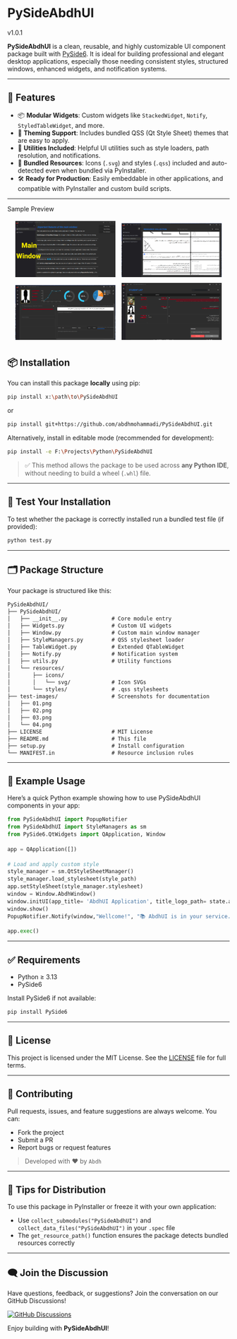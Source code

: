 
# PySideAbdhUI 
v1.0.1

**PySideAbdhUI** is a clean, reusable, and highly customizable UI component package built with [PySide6](https://doc.qt.io/qtforpython/). It is ideal for building professional and elegant desktop applications, especially those needing consistent styles, structured windows, enhanced widgets, and notification systems.

---

## 🔧 Features

- 📦 **Modular Widgets**: Custom widgets like `StackedWidget`, `Notify`, `StyledTableWidget`, and more.
- 🎨 **Theming Support**: Includes bundled QSS (Qt Style Sheet) themes that are easy to apply.
- 🧠 **Utilities Included**: Helpful UI utilities such as style loaders, path resolution, and notifications.
- 📁 **Bundled Resources**: Icons (`.svg`) and styles (`.qss`) included and auto-detected even when bundled via PyInstaller.
- 🛠️ **Ready for Production**: Easily embeddable in other applications, and compatible with PyInstaller and custom build scripts.

---
<p>Sample Preview</p>
<p align="center">
  <img src="test-images/01.png" width="45%" style="margin: 5px;" />
  <img src="test-images/02.png" width="45%" style="margin: 5px;" /><br>
  <img src="test-images/03.png" width="45%" style="margin: 5px;" />
  <img src="test-images/04.png" width="45%" style="margin: 5px;" />
</p>

## 📦 Installation

You can install this package **locally** using pip:

```bash
pip install x:\path\to\PySideAbdhUI
```
or
```bash
pip install git+https://github.com/abdhmohammadi/PySideAbdhUI.git
```
Alternatively, install in editable mode (recommended for development):

```bash
pip install -e F:\Projects\Python\PySideAbdhUI
```

> ✅ This method allows the package to be used across **any Python IDE**, without needing to build a wheel (`.whl`) file.

---

## 🧪 Test Your Installation

To test whether the package is correctly installed run a bundled test file (if provided):

```bash
python test.py
```

---

## 🗂️ Package Structure

Your package is structured like this:

```
PySideAbdhUI/
├── PySideAbdhUI/
│   ├── __init__.py              # Core module entry
│   ├── Widgets.py               # Custom UI widgets
│   ├── Window.py                # Custom main window manager
│   ├── StyleManagers.py         # QSS stylesheet loader
│   ├── TableWidget.py           # Extended QTableWidget
│   ├── Notify.py                # Notification system
│   ├── utils.py                 # Utility functions
│   └── resources/
│       ├── icons/
│       │   └── svg/             # Icon SVGs
│       └── styles/              # .qss stylesheets
├── test-images/                 # Screenshots for documentation
│   ├── 01.png
│   ├── 02.png
│   ├── 03.png
│   └── 04.png
├── LICENSE                      # MIT License
├── README.md                    # This file
├── setup.py                     # Install configuration
└── MANIFEST.in                  # Resource inclusion rules
```
---

## 🚀 Example Usage

Here’s a quick Python example showing how to use PySideAbdhUI components in your app:

```python
from PySideAbdhUI import PopupNotifier
from PySideAbdhUI import StyleManagers as sm
from PySide6.QtWidgets import QApplication, Window

app = QApplication([])

# Load and apply custom style
style_manager = sm.QtStyleSheetManager()
style_manager.load_stylesheet(style_path)
app.setStyleSheet(style_manager.stylesheet)
window = Window.AbdhWindow()
window.initUI(app_title= 'AbdhUI Application', title_logo_path= state.application_path + "/resources/icons/png/app-icon.png")    
window.show()
PopupNotifier.Notify(window,"Wellcome!", "📚 AbdhUI is in your service.", 'bottom-right')
    
app.exec()
```
---

## ✅ Requirements

- Python ≥ 3.13
- PySide6

Install PySide6 if not available:

```bash
pip install PySide6
```

---

## 📄 License

This project is licensed under the MIT License. See the [LICENSE](LICENSE) file for full terms.

---

## 🤝 Contributing

Pull requests, issues, and feature suggestions are always welcome. You can:

- Fork the project
- Submit a PR
- Report bugs or request features

> Developed with ❤️ by `Abdh`
> 
---

## 📢 Tips for Distribution

To use this package in PyInstaller or freeze it with your own application:

- Use `collect_submodules("PySideAbdhUI")` and `collect_data_files("PySideAbdhUI")` in your `.spec` file
- The `get_resource_path()` function ensures the package detects bundled resources correctly

---
## 🗨️ Join the Discussion

Have questions, feedback, or suggestions? Join the conversation on our GitHub Discussions!

[![GitHub Discussions](https://img.shields.io/badge/discussions-join-blue?style=flat-square&logo=github)](https://github.com/abdhmohammadi/PySideAbdhUI/discussions)


Enjoy building with **PySideAbdhUI**!
